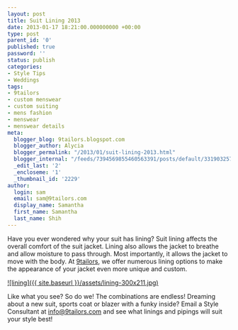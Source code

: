 ```yaml
---
layout: post
title: Suit Lining 2013
date: 2013-01-17 18:21:00.000000000 +00:00
type: post
parent_id: '0'
published: true
password: ''
status: publish
categories:
- Style Tips
- Weddings
tags:
- 9tailors
- custom menswear
- custom suiting
- mens fashion
- menswear
- menswear details
meta:
  blogger_blog: 9tailors.blogspot.com
  blogger_author: Alycia
  blogger_permalink: "/2013/01/suit-lining-2013.html"
  blogger_internal: "/feeds/7394569855460563391/posts/default/3319032572311250051"
  _edit_last: '2'
  _encloseme: '1'
  _thumbnail_id: '2229'
author:
  login: sam
  email: sam@9tailors.com
  display_name: Samantha
  first_name: Samantha
  last_name: Shih
---
```

Have you ever wondered why your suit has lining? Suit lining affects the overall comfort of the suit jacket. Lining also allows the jacket to breathe and allow moisture to pass through. Most importantly, it allows the jacket to move with the body. At [9tailors](http://www.9tailors.com/), we offer numerous lining options to make the appearance of your jacket even more unique and custom.

[![lining]({{ site.baseurl }}/assets/lining-300x211.jpg)](http://blog.9tailors.com/uploads/lining.jpg)

Like what you see? So do we! The combinations are endless! Dreaming about a new suit, sports coat or blazer with a funky inside? Email a Style Consultant at [info@9tailors.com](mailto:info@9tailors.com) and see what linings and pipings will suit your style best!